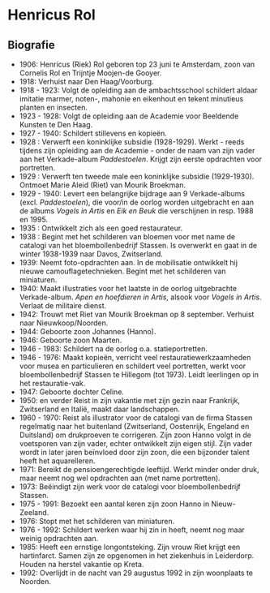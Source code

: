 # Henricus Rol

## Biografie

- 1906: Henricus (Riek) Rol geboren top 23 juni te Amsterdam, zoon van Cornelis Rol en Trijntje Moojen-de Gooyer.
- 1918: Verhuist naar Den Haag/Voorburg.
- 1918 - 1923:  Volgt de opleiding aan de ambachtsschool schildert aldaar imitatie marmer, noten-, mahonie en eikenhout en tekent minutieus planten en insecten.
- 1923 - 1928: Volgt de opleiding aan de Academie voor Beeldende Kunsten te Den Haag.
- 1927 - 1940: Schildert stillevens en kopieën.
- 1928 : Verwerft een koninklijke subsidie (1928-1929). Werkt - reeds tijdens zijn opleiding aan de Academie - onder de naam van zijn vader aan het Verkade-album *Paddestoelen*. Krijgt zijn eerste opdrachten voor portretten.
- 1929 : Verwerft ten tweede male een koninklijke subsidie (1929-1930). Ontmoet Marie Aleid (Riet) van Mourik Broekman.
- 1929 - 1940: Levert een belangrijke bijdrage aan 9 Verkade-albums (excl. *Paddestoelen*), die voor/in de oorlog worden uitgebracht en aan de albums *Vogels in Artis* en *Eik en Beuk* die verschijnen in resp. 1988 en 1995.
- 1935 : Ontwikkelt zich als een goed restaurateur.
- 1938 : Begint met het schilderen van bloemen voor met name de catalogi van het   bloembollenbedrijf Stassen. Is overwerkt en gaat in de winter 1938-1939 naar Davos, Zwitserland.
- 1939: Neemt foto-opdrachten aan. In de mobilisatie ontwikkelt hij nieuwe camouflagetechnieken. Begint met het schilderen van miniaturen.
- 1940: Maakt illustraties voor het laatste in de oorlog uitgebrachte Verkade-album. *Apen en hoefdieren in Artis*, alsook voor *Vogels in Artis*. Verlaat de militaire dienst.
- 1942:  Trouwt met Riet van Mourik Broekman op 8 september. Verhuist naar Nieuwkoop/Noorden.
- 1944: Geboorte zoon Johannes (Hanno).
- 1946: Geboorte zoon Maarten.
- 1946 - 1983: Schildert na de oorlog o.a. statieportretten.
- 1946 - 1976: Maakt kopieën, verricht veel restauratiewerkzaamheden voor musea en particulieren en schildert veel portretten, werkt voor bloembollenbedrijf Stassen te Hillegom (tot 1973). Leidt leerlingen op in het restauratie-vak.
- 1947: Geboorte dochter Celine.
- 1950:  en verder Reist in zijn vakantie met zijn gezin naar Frankrijk, Zwitserland en Italië, maakt daar landschappen.
- 1960 - 1970: Reist als illustrator voor de catalogi van de firma Stassen regelmatig naar het buitenland (Zwitserland, Oostenrijk, Engeland en Duitsland) om drukproeven te corrigeren. Zijn zoon Hanno volgt in de voetsporen van zijn vader, echter ontwikkelt zijn eigen stijl. Zijn vader wordt in later jaren beïnvloed door zijn zoon, die een bijzonder talent heeft het aquarelleren.
- 1971: Bereikt de pensioengerechtigde leeftijd. Werkt minder onder druk, maar neemt nog wel opdrachten aan (met name portretten).
- 1973: Beëindigt zijn werk voor de catalogi voor bloembollenbedrijf Stassen.
- 1975 - 1991: Bezoekt een aantal keren zijn zoon Hanno in Nieuw-Zeeland.
- 1976: Stopt met het schilderen van miniaturen.
- 1976 - 1992: Schildert werken waar hij zin in heeft, neemt nog maar weinig opdrachten aan.
- 1985: Heeft een ernstige longontsteking. Zijn vrouw Riet krijgt een hartinfarct. Samen zijn ze opgenomen in het ziekenhuis in Leiderdorp. Houden na herstel  vakantie op Kreta.
- 1992: Overlijdt in de nacht van 29 augustus 1992 in zijn woonplaats te Noorden.
